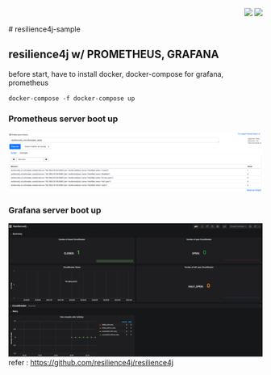 <p align="right">
    <img src="https://img.shields.io/badge/build-passed-brightgreen">
    <img src="https://img.shields.io/badge/resilience4j-1.0.0-lightgrey">
</p>
# resilience4j-sample

## resilience4j w/ PROMETHEUS, GRAFANA

before start, have to install docker, docker-compose for grafana, prometheus
```
docker-compose -f docker-compose up 
```

### Prometheus server boot up
![prometheus](./image/prometheus.png)
### Grafana server boot up
![grafana](./image/grafana.png)
refer : https://github.com/resilience4j/resilience4j
